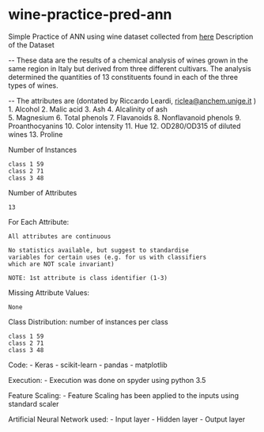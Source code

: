 # wine-practice-pred-ann
Simple Practice of ANN using wine dataset collected from [here](http://archive.ics.uci.edu/ml/datasets.html)
Description of the Dataset 

-- These data are the results of a chemical analysis of
      wines grown in the same region in Italy but derived from three
      different cultivars.
      The analysis determined the quantities of 13 constituents
      found in each of the three types of wines. 
 
-- The attributes are (dontated by Riccardo Leardi, 
	riclea@anchem.unige.it )
 	1. Alcohol
 	2. Malic acid
 	3. Ash
	4. Alcalinity of ash  
 	5. Magnesium
	6. Total phenols
 	7. Flavanoids
 	8. Nonflavanoid phenols
 	9. Proanthocyanins
	10. Color intensity
 	11. Hue
 	12. OD280/OD315 of diluted wines
 	13. Proline            

Number of Instances

	class 1 59
	class 2 71
	class 3 48

 Number of Attributes 
	
	13

 For Each Attribute:

	All attributes are continuous
	
	No statistics available, but suggest to standardise
	variables for certain uses (e.g. for us with classifiers
	which are NOT scale invariant)

	NOTE: 1st attribute is class identifier (1-3)

 Missing Attribute Values:

	None

 Class Distribution: number of instances per class

	class 1 59
	class 2 71
	class 3 48
  
  
  
  
Code:
	- Keras
	- scikit-learn
	- pandas
	- matplotlib

Execution:
	- Execution was done on spyder using python 3.5

Feature Scaling:
	- Feature Scaling has been applied to the inputs using standard scaler

Artificial Neural Network used:
	- Input layer
	- Hidden layer
	- Output layer
